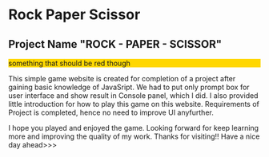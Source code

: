 # Rock Paper Scissor

## Project Name "ROCK - PAPER - SCISSOR"

<p style="background-color : rgb(255,215,0)">something that should be red though</p>

This simple game website is created for completion of a project after gaining basic knowledge of JavaSript. We had to put only prompt box for user interface and show result in Console panel, which I did. I also provided little introduction for how to play this game on this website. Requirements of Project is completed, hence no need to improve UI anyfurther.

I hope you played and enjoyed the game. Looking forward for keep learning more and improving the quality of my work. Thanks for visiting!! Have a nice day ahead>>>